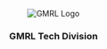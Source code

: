 <p align="center">
  <img src="https://github.com/gmrlgroup/.github/assets/47300380/47a58b14-436e-4821-8f67-d26f2e6adf78?raw=true" alt="GMRL Logo"/>
</p>

<h3 align="center">GMRL Tech Division</h3>

<br>

